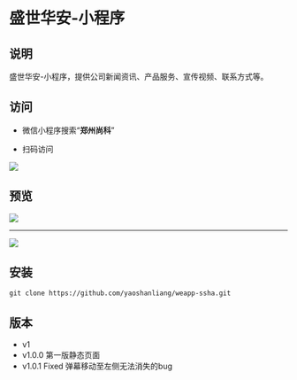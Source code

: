 # 盛世华安-小程序

## 说明
盛世华安-小程序，提供公司新闻资讯、产品服务、宣传视频、联系方式等。

## 访问
 * 微信小程序搜索“**郑州尚科**”

 * 扫码访问
 
 ![](http://iat.net.cn/images/weapp-ssha-qrcode.jpg)

## 预览
![](http://iat.net.cn/images/weapp-ssha-1.png)

---

![](http://iat.net.cn/images/weapp-ssha-2.png)

## 安装

    git clone https://github.com/yaoshanliang/weapp-ssha.git

## 版本
* v1
 * v1.0.0 第一版静态页面
 * v1.0.1 Fixed 弹幕移动至左侧无法消失的bug

